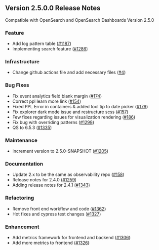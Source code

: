 ## Version 2.5.0.0 Release Notes

Compatible with OpenSearch and OpenSearch Dashboards Version 2.5.0

### Feature

- Add log pattern table ([#1187](https://github.com/opensearch-project/observability/pull/1187))
- Implementing search feature ([#1286](https://github.com/opensearch-project/observability/pull/1286))

### Infrastructure

- Change github actions file and add necessary files ([#4](https://github.com/opensearch-project/dashboards-observability/pull/4))

### Bug Fixes

- Fix event analytics field blank margin ([#174](https://github.com/opensearch-project/dashboards-observability/pull/174))
- Correct ppl learn more link ([#154](https://github.com/opensearch-project/dashboards-observability/pull/154))
- Fixed PPL Error in containers & added tool tip to date picker ([#179](https://github.com/opensearch-project/dashboards-observability/pull/179))
- Fix explorer dark mode issue and restructure scss ([#157](https://github.com/opensearch-project/dashboards-observability/pull/157))
- Few fixes regarding issues for visualization rendering ([#186](https://github.com/opensearch-project/dashboards-observability/pull/186))
- Fix bug with overriding patterns ([#1298](https://github.com/opensearch-project/observability/pull/1298))
- QS to 6.5.3 ([#1335](https://github.com/opensearch-project/observability/pull/1335))

### Maintenance

- Increment version to 2.5.0-SNAPSHOT ([#1205](https://github.com/opensearch-project/observability/pull/1205))

### Documentation 

- Update 2.x to be the same as observability repo ([#158](https://github.com/opensearch-project/dashboards-observability/pull/158))
- Release notes for 2.4.0 ([#1259](https://github.com/opensearch-project/observability/pull/1259))
- Adding release notes for 2.4.1 ([#1343](https://github.com/opensearch-project/observability/pull/1343))

### Refactoring

- Remove front end workflow and code ([#1362](https://github.com/opensearch-project/observability/pull/1362))
- Hot fixes and cypress test changes ([#1327](https://github.com/opensearch-project/observability/pull/1327))

### Enhancement

- Add metrics framework for frontend and backend ([#1306](https://github.com/opensearch-project/observability/pull/1306))
- Add more metrics to frontend ([#1326](https://github.com/opensearch-project/observability/pull/1326))
